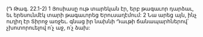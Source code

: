 (Դ Թագ. 22.1-2)
1 Յոսիասը ութ տարեկան էր, երբ թագաւոր դարձաւ, եւ երեսունմէկ տարի թագաւորեց Երուսաղէմում: 2 Նա արեց այն, ինչ ուղիղ էր Տիրոջ առջեւ. գնաց իր նախնի Դաւթի ճանապարհներով՝ չխոտորուելով ո՛չ աջ, ո՛չ ձախ:
